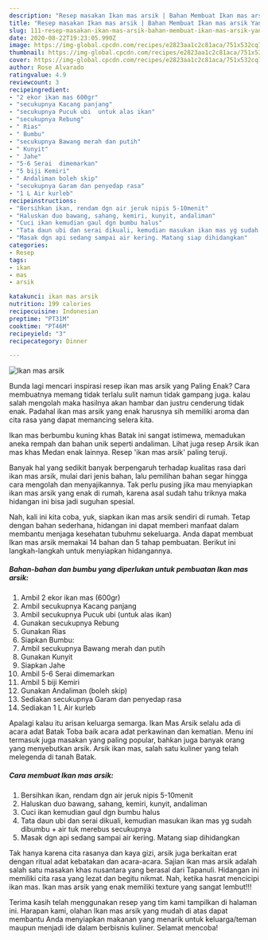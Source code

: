 ```yaml
---
description: "Resep masakan Ikan mas arsik | Bahan Membuat Ikan mas arsik Yang Mudah Dan Praktis"
title: "Resep masakan Ikan mas arsik | Bahan Membuat Ikan mas arsik Yang Mudah Dan Praktis"
slug: 111-resep-masakan-ikan-mas-arsik-bahan-membuat-ikan-mas-arsik-yang-mudah-dan-praktis
date: 2020-08-22T19:23:05.990Z
image: https://img-global.cpcdn.com/recipes/e2823aa1c2c81aca/751x532cq70/ikan-mas-arsik-foto-resep-utama.jpg
thumbnail: https://img-global.cpcdn.com/recipes/e2823aa1c2c81aca/751x532cq70/ikan-mas-arsik-foto-resep-utama.jpg
cover: https://img-global.cpcdn.com/recipes/e2823aa1c2c81aca/751x532cq70/ikan-mas-arsik-foto-resep-utama.jpg
author: Rose Alvarado
ratingvalue: 4.9
reviewcount: 3
recipeingredient:
- "2 ekor ikan mas 600gr"
- "secukupnya Kacang panjang"
- "secukupnya Pucuk ubi  untuk alas ikan"
- "secukupnya Rebung"
- " Rias"
- " Bumbu"
- "secukupnya Bawang merah dan putih"
- " Kunyit"
- " Jahe"
- "5-6 Serai  dimemarkan"
- "5 biji Kemiri"
- " Andaliman boleh skip"
- "secukupnya Garam dan penyedap rasa"
- "1 L Air kurleb"
recipeinstructions:
- "Bersihkan ikan, rendam dgn air jeruk nipis 5-10menit"
- "Haluskan duo bawang, sahang, kemiri, kunyit, andaliman"
- "Cuci ikan kemudian gaul dgn bumbu halus"
- "Tata daun ubi dan serai dikuali, kemudian masukan ikan mas yg sudah dibumbu + air tuk merebus secukupnya"
- "Masak dgn api sedang sampai air kering. Matang siap dihidangkan"
categories:
- Resep
tags:
- ikan
- mas
- arsik

katakunci: ikan mas arsik 
nutrition: 199 calories
recipecuisine: Indonesian
preptime: "PT31M"
cooktime: "PT46M"
recipeyield: "3"
recipecategory: Dinner

---
```



![Ikan mas arsik](https://img-global.cpcdn.com/recipes/e2823aa1c2c81aca/751x532cq70/ikan-mas-arsik-foto-resep-utama.jpg)

Bunda lagi mencari inspirasi resep ikan mas arsik yang Paling Enak? Cara membuatnya memang tidak terlalu sulit namun tidak gampang juga. kalau salah mengolah maka hasilnya akan hambar dan justru cenderung tidak enak. Padahal ikan mas arsik yang enak harusnya sih memiliki aroma dan cita rasa yang dapat memancing selera kita.

Ikan mas berbumbu kuning khas Batak ini sangat istimewa, memadukan aneka rempah dan bahan unik seperti andaliman. Lihat juga resep Arsik ikan mas khas Medan enak lainnya. Resep &#39;ikan mas arsik&#39; paling teruji.

Banyak hal yang sedikit banyak berpengaruh terhadap kualitas rasa dari ikan mas arsik, mulai dari jenis bahan, lalu pemilihan bahan segar hingga cara mengolah dan menyajikannya. Tak perlu pusing jika mau menyiapkan ikan mas arsik yang enak di rumah, karena asal sudah tahu triknya maka hidangan ini bisa jadi suguhan spesial.


Nah, kali ini kita coba, yuk, siapkan ikan mas arsik sendiri di rumah. Tetap dengan bahan sederhana, hidangan ini dapat memberi manfaat dalam membantu menjaga kesehatan tubuhmu sekeluarga. Anda dapat membuat Ikan mas arsik memakai 14 bahan dan 5 tahap pembuatan. Berikut ini langkah-langkah untuk menyiapkan hidangannya.

<!--inarticleads1-->

##### Bahan-bahan dan bumbu yang diperlukan untuk pembuatan Ikan mas arsik:

1. Ambil 2 ekor ikan mas (600gr)
1. Ambil secukupnya Kacang panjang
1. Ambil secukupnya Pucuk ubi  (untuk alas ikan)
1. Gunakan secukupnya Rebung
1. Gunakan  Rias
1. Siapkan  Bumbu:
1. Ambil secukupnya Bawang merah dan putih
1. Gunakan  Kunyit
1. Siapkan  Jahe
1. Ambil 5-6 Serai  dimemarkan
1. Ambil 5 biji Kemiri
1. Gunakan  Andaliman (boleh skip)
1. Sediakan secukupnya Garam dan penyedap rasa
1. Sediakan 1 L Air kurleb


Apalagi kalau itu arisan keluarga semarga. Ikan Mas Arsik selalu ada di acara adat Batak Toba baik acara adat perkawinan dan kematian. Menu ini termasuk juga masakan yang paling popular, bahkan juga banyak orang yang menyebutkan arsik. Arsik ikan mas, salah satu kuliner yang telah melegenda di tanah Batak. 

<!--inarticleads2-->

##### Cara membuat Ikan mas arsik:

1. Bersihkan ikan, rendam dgn air jeruk nipis 5-10menit
1. Haluskan duo bawang, sahang, kemiri, kunyit, andaliman
1. Cuci ikan kemudian gaul dgn bumbu halus
1. Tata daun ubi dan serai dikuali, kemudian masukan ikan mas yg sudah dibumbu + air tuk merebus secukupnya
1. Masak dgn api sedang sampai air kering. Matang siap dihidangkan


Tak hanya karena cita rasanya dan kaya gizi, arsik juga berkaitan erat dengan ritual adat kebatakan dan acara-acara. Sajian ikan mas arsik adalah salah satu masakan khas nusantara yang berasal dari Tapanuli. Hidangan ini memiliki cita rasa yang lezat dan begitu nikmat. Nah, ketika hasrat mencicipi ikan mas. Ikan mas arsik yang enak memiliki texture yang sangat lembut!!! 

Terima kasih telah menggunakan resep yang tim kami tampilkan di halaman ini. Harapan kami, olahan Ikan mas arsik yang mudah di atas dapat membantu Anda menyiapkan makanan yang menarik untuk keluarga/teman maupun menjadi ide dalam berbisnis kuliner. Selamat mencoba!

